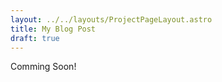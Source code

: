 ```yaml
---
layout: ../../layouts/ProjectPageLayout.astro
title: My Blog Post
draft: true
---
```


Comming Soon!

